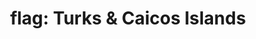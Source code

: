 ---
layout: flags
title: "flag: Turks & Caicos Islands"
emoji: flag_turks_and_caicos_islands
permalink: 🇹🇨.html
---